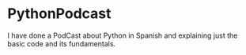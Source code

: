 # PythonPodcast
I have done a PodCast about Python in Spanish and explaining just the basic code and its fundamentals.
